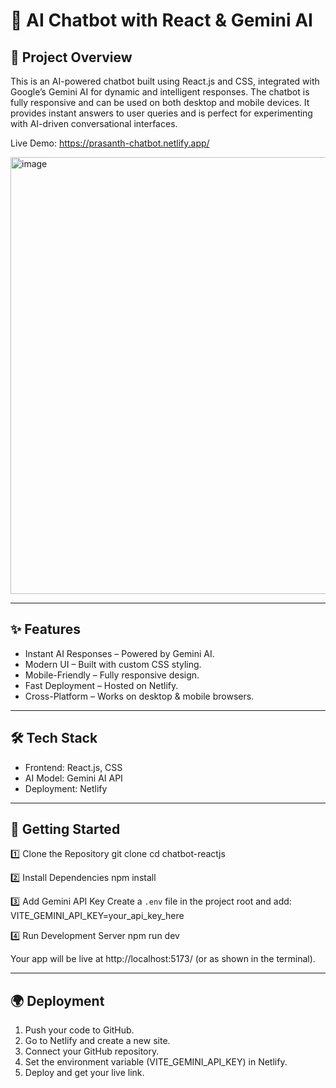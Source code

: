 # 🤖 AI Chatbot with React & Gemini AI

## 📌 Project Overview
This is an AI-powered chatbot built using React.js and CSS, integrated with Google’s Gemini AI for dynamic and intelligent responses.
The chatbot is fully responsive and can be used on both desktop and mobile devices. It provides instant answers to user queries and is perfect for experimenting with AI-driven conversational interfaces.

Live Demo: https://prasanth-chatbot.netlify.app/

<img width="526" height="699" alt="image" src="https://github.com/user-attachments/assets/9c750d33-a2d9-456f-90d6-50bd5bb17f60" />


---

## ✨ Features
- Instant AI Responses – Powered by Gemini AI.
- Modern UI – Built with custom CSS styling.
- Mobile-Friendly – Fully responsive design.
- Fast Deployment – Hosted on Netlify.
- Cross-Platform – Works on desktop & mobile browsers.

---

## 🛠️ Tech Stack
- Frontend: React.js, CSS
- AI Model: Gemini AI API
- Deployment: Netlify

---

## 🚀 Getting Started

1️⃣ Clone the Repository
git clone [<your-repo-url>](https://github.com/SREENIVASAN-PRASANTH/Chatbot.git)
cd chatbot-reactjs

2️⃣ Install Dependencies
npm install

3️⃣ Add Gemini API Key
Create a `.env` file in the project root and add:
VITE_GEMINI_API_KEY=your_api_key_here

4️⃣ Run Development Server
npm run dev

Your app will be live at http://localhost:5173/ (or as shown in the terminal).

---

## 🌍 Deployment
1. Push your code to GitHub.
2. Go to Netlify and create a new site.
3. Connect your GitHub repository.
4. Set the environment variable (VITE_GEMINI_API_KEY) in Netlify.
5. Deploy and get your live link.
